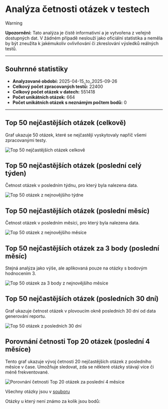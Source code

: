 # Analýza četnosti otázek v testech

> [!WARNING]
> **Upozornění:** Tato analýza je čistě informativní a je vytvořena z veřejně dostupných dat. V žádném případě neslouží jako oficiální statistika a neměla by být zneužita k jakémukoliv ovlivňování či zkreslování výsledků reálných testů.

---

## Souhrnné statistiky

*   **Analyzované období:** 2025-04-15_to_2025-09-26
*   **Celkový počet zpracovaných testů:** 22400
*   **Celkový počet otázek v datech:** 551418
*   **Počet unikátních otázek:** 664
*   **Počet unikátních otázek s neznámým počtem bodů:** 0

---

## Top 50 nejčastějších otázek (celkově)
Graf ukazuje 50 otázek, které se nejčastěji vyskytovaly napříč všemi zpracovanými testy.

![Top 50 nejčastějších otázek celkově](./top_50_overall_questions.png)

## Top 50 nejčastějších otázek (poslední celý týden)
Četnost otázek v posledním týdnu, pro který byla nalezena data.

![Top 50 otázek z nejnovějšího týdne](./histogram_weeks/top50_questions_2025-38.png)

## Top 50 nejčastějších otázek (poslední měsíc)
Četnost otázek v posledním měsíci, pro který byla nalezena data.

![Top 50 otázek z nejnovějšího měsíce](./histogram_month/top50_questions_2025-09.png)

## Top 50 nejčastějších otázek za 3 body (poslední měsíc)
Stejná analýza jako výše, ale aplikovaná pouze na otázky s bodovým hodnocením 3.

![Top 50 otázek za 3 body z nejnovějšího měsíce](./histogram_month_3_points/top50_questions_2025-09.png)

## Top 50 nejčastějších otázek (posledních 30 dní)
Graf ukazuje četnost otázek v plovoucím okně posledních 30 dní od data generování reportu.

![Top 50 otázek z posledních 30 dní](histogram_last_30_days/top50_questions_newsest.png)

## Porovnání četnosti Top 20 otázek (poslední 4 měsíce)
Tento graf ukazuje vývoj četnosti 20 nejčastějších otázek z posledního měsíce v čase. Umožňuje sledovat, zda se některé otázky stávají více či méně frekventované.

![Porovnání četnosti Top 20 otázek za poslední 4 měsíce](./histogram_comparative/comparative_top20_2025-09.png)


Všechny otázky jsou v [souboru](QUESTIONS.md)


Otázky u který není známo za kolik jsou bodů:


